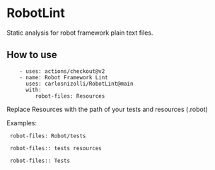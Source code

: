 # RobotLint

Static analysis for robot framework plain text files.

## How to use

        - uses: actions/checkout@v2
        - name: Robot Framework Lint
          uses: carlosnizolli/RobotLint@main
          with:
             robot-files: Resources
  
Replace Resources with the path of your tests and resources (.robot)

Examples:
     
     robot-files: Robot/tests
     
     robot-files:: tests resources
     
     robot-files:: Tests
